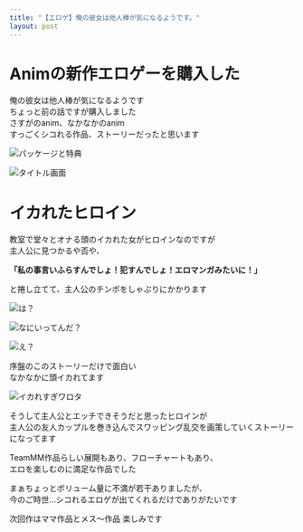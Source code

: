 ```yaml
---
title: "【エロゲ】俺の彼女は他人棒が気になるようです。"
layout: post
---
```


# Animの新作エロゲーを購入した

俺の彼女は他人棒が気になるようです  
ちょっと前の話ですが購入しました  
さすがのanim、なかなかのanim  
すっごくシコれる作品、ストーリーだったと思います  

![パッケージと特典](https://radicalgrimoire.github.io/assets/images/posts/2020-09-28-01/2020-09-28-01.01.JPG)

![タイトル画面](https://radicalgrimoire.github.io/assets/images/posts/2020-09-28-01/2020-09-28-01.02.jpg)

# イカれたヒロイン

教室で堂々とオナる頭のイカれた女がヒロインなのですが  
主人公に見つかるや否や、  

**「私の事言いふらすんでしょ！犯すんでしょ！エロマンガみたいに！」**  

と捲し立てて、主人公のチンポをしゃぶりにかかります  

![は？](https://radicalgrimoire.github.io/assets/images/posts/2020-09-28-01/2020-09-28-01.03.jpg)

![なにいってんだ？](https://radicalgrimoire.github.io/assets/images/posts/2020-09-28-01/2020-09-28-01.04.jpg)

![え？](https://radicalgrimoire.github.io/assets/images/posts/2020-09-28-01/2020-09-28-01.05.jpg)

序盤のこのストーリーだけで面白い  
なかなかに頭イカれてます  

![イカれすぎワロタ](https://radicalgrimoire.github.io/assets/images/posts/2020-09-28-01/2020-09-28-01.06.jpg)


そうして主人公とエッチできそうだと思ったヒロインが  
主人公の友人カップルを巻き込んでスワッピング乱交を画策していくストーリーになってます  

TeamMM作品らしい展開もあり、フローチャートもあり、  
エロを楽しむのに満足な作品でした  

まぁちょっとボリューム量に不満が若干ありましたが、  
今のご時世…シコれるエロゲが出てくれるだけでありがたいです  

次回作はママ作品とメス～作品
楽しみです  
